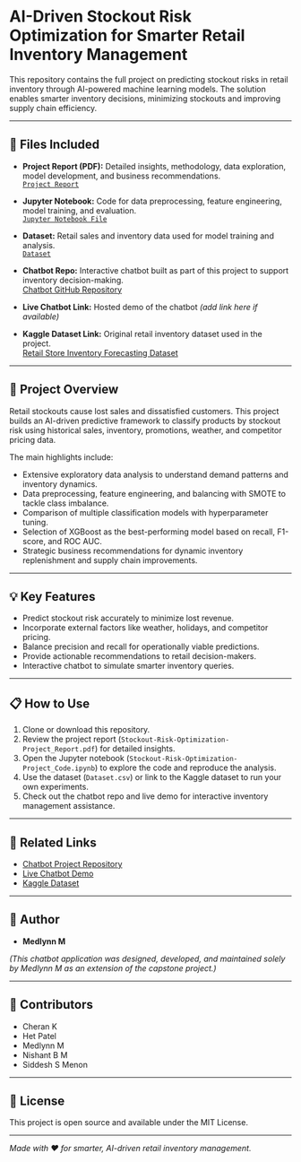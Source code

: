 # AI-Driven Stockout Risk Optimization for Smarter Retail Inventory Management

This repository contains the full project on predicting stockout risks in retail inventory through AI-powered machine learning models. The solution enables smarter inventory decisions, minimizing stockouts and improving supply chain efficiency.

---

## 📁 Files Included

- **Project Report (PDF):** Detailed insights, methodology, data exploration, model development, and business recommendations.  
  [`Project Report`](Stockout-Risk-Optimization-Project_Report.pdf)

- **Jupyter Notebook:** Code for data preprocessing, feature engineering, model training, and evaluation.  
  [`Jupyter Notebook File`](Stockout-Risk-Optimization-Project_Code.ipynb)

- **Dataset:** Retail sales and inventory data used for model training and analysis.  
  [`Dataset`](Dataset.csv)

- **Chatbot Repo:** Interactive chatbot built as part of this project to support inventory decision-making.  
  [Chatbot GitHub Repository](https://github.com/yourusername/your-chatbot-repo)

- **Live Chatbot Link:** Hosted demo of the chatbot *(add link here if available)*

- **Kaggle Dataset Link:** Original retail inventory dataset used in the project.  
  [Retail Store Inventory Forecasting Dataset](https://www.kaggle.com/datasets/anirudhchauhan/retail-store-inventory-forecasting-dataset/data)

---

## 🚀 Project Overview

Retail stockouts cause lost sales and dissatisfied customers. This project builds an AI-driven predictive framework to classify products by stockout risk using historical sales, inventory, promotions, weather, and competitor pricing data.

The main highlights include:

- Extensive exploratory data analysis to understand demand patterns and inventory dynamics.
- Data preprocessing, feature engineering, and balancing with SMOTE to tackle class imbalance.
- Comparison of multiple classification models with hyperparameter tuning.
- Selection of XGBoost as the best-performing model based on recall, F1-score, and ROC AUC.
- Strategic business recommendations for dynamic inventory replenishment and supply chain improvements.

---

## 💡 Key Features

- Predict stockout risk accurately to minimize lost revenue.
- Incorporate external factors like weather, holidays, and competitor pricing.
- Balance precision and recall for operationally viable predictions.
- Provide actionable recommendations to retail decision-makers.
- Interactive chatbot to simulate smarter inventory queries.

---

## 📋 How to Use

1. Clone or download this repository.
2. Review the project report (`Stockout-Risk-Optimization-Project_Report.pdf`) for detailed insights.
3. Open the Jupyter notebook (`Stockout-Risk-Optimization-Project_Code.ipynb`) to explore the code and reproduce the analysis.
4. Use the dataset (`Dataset.csv`) or link to the Kaggle dataset to run your own experiments.
5. Check out the chatbot repo and live demo for interactive inventory management assistance.

---

## 🔗 Related Links

- [Chatbot Project Repository](https://github.com/Medlynn-M/chatbot_app)  
- [Live Chatbot Demo](https://chatbotapp-d7x3kzeewgz8ufpdou7g5z.streamlit.app/)  
- [Kaggle Dataset](https://www.kaggle.com/datasets/anirudhchauhan/retail-store-inventory-forecasting-dataset/data)

---

## 🙌 Author

- **Medlynn M**

_(This chatbot application was designed, developed, and maintained solely by Medlynn M as an extension of the capstone project.)_

---
## 🙌 Contributors

- Cheran K  
- Het Patel  
- Medlynn M  
- Nishant B M  
- Siddesh S Menon

---

## 📄 License

This project is open source and available under the MIT License.

---

*Made with ❤️ for smarter, AI-driven retail inventory management.*
